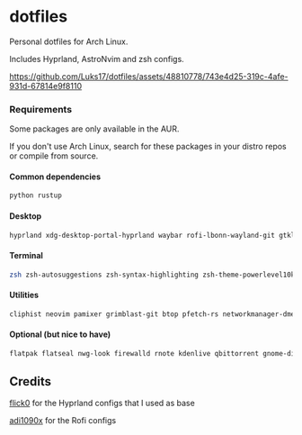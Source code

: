 # dotfiles

Personal dotfiles for Arch Linux.

Includes Hyprland, AstroNvim and zsh configs. 

https://github.com/Luks17/dotfiles/assets/48810778/743e4d25-319c-4afe-931d-67814e9f8110

### Requirements 

Some packages are only available in the AUR.

If you don't use Arch Linux, search for these packages in your distro repos or compile from source.

#### Common dependencies

```bash
python rustup
```

#### Desktop

```bash
hyprland xdg-desktop-portal-hyprland waybar rofi-lbonn-wayland-git gtklock libnotify dunst swww swayidle firefox
```

#### Terminal

```bash
zsh zsh-autosuggestions zsh-syntax-highlighting zsh-theme-powerlevel10k kitty
```

#### Utilities

```bash
cliphist neovim pamixer grimblast-git btop pfetch-rs networkmanager-dmenu-git cava polkit-gnome pavucontrol
```

#### Optional (but nice to have)

```bash
flatpak flatseal nwg-look firewalld rnote kdenlive qbittorrent gnome-disk-utility libreoffice bottles obsidian kooha mpv krita nautilus Catppuccin-purple
```

## Credits

[flick0](https://github.com/flick0/dotfiles) for the Hyprland configs that I used as base

[adi1090x](https://github.com/adi1090x/rofi) for the Rofi configs
